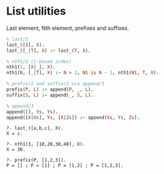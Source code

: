 # List utilities

Last element, Nth element, prefixes and suffixes.

```prolog
% last/2
last_([X], X).
last_([_|T], X) :- last_(T, X).

% nth1/3 (1-based index)
nth1(1, [X|_], X).
nth1(N, [_|T], X) :- N > 1, N1 is N - 1, nth1(N1, T, X).

% prefix/2 and suffix/2 via append/3
prefix(P, L) :- append(P, _, L).
suffix(S, L) :- append(_, S, L).

% append/3
append([], Ys, Ys).
append([X|Xs], Ys, [X|Zs]) :- append(Xs, Ys, Zs).
```

```text
?- last_([a,b,c], X).
X = c.

?- nth1(3, [10,20,30,40], X).
X = 30.

?- prefix(P, [1,2,3]).
P = [] ; P = [1] ; P = [1,2] ; P = [1,2,3].
```

